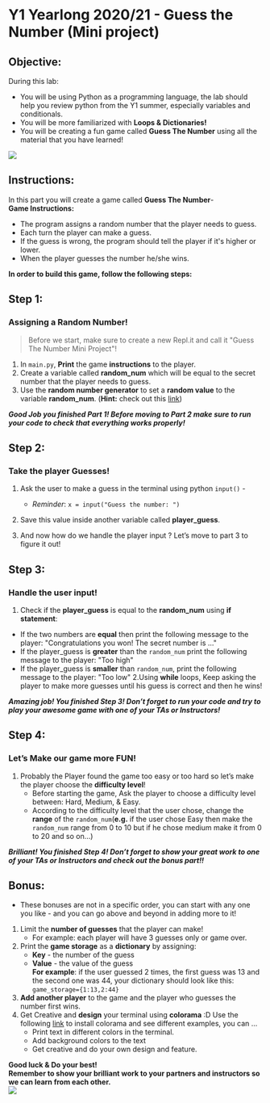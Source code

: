 # Y1 Yearlong 2020/21 - Guess the Number (Mini project)

## Objective:
During this lab: 
- You will be using Python as a programming language, the lab should help you review python from the Y1 summer, especially variables and conditionals.
- You will be more familiarized with **Loops & Dictionaries!**
- You will be creating a fun game called **Guess The Number** using all the material that you have learned!






[![](https://68.media.tumblr.com/74326aa495e4fbc74fbb2ada3cbdc347/tumblr_ol9f1rNceq1vd602xo1_500.gif)]()




## Instructions:
In this part you will create a game called **Guess The Number**-  
**Game Instructions:**
- The program assigns a random number that the player needs to guess.
- Each turn the player can make a guess.
- If the guess is wrong, the program should tell the player if it's higher or lower.
- When the player guesses the number he/she wins.

**In order to build this game, follow the following steps:**

## **Step 1**: 
### Assigning a Random Number!

> Before we start, make sure to create a new Repl.it and call it "Guess The Number Mini Project"!

1. In `main.py`, **Print** the game **instructions** to the player.
2. Create a variable called **random_num** which will be equal to the secret number that the player needs to guess.
3. Use the **random number generator** to set a **random value** to the variable **random_num**. (**Hint:** check out this [link](https://www.tutorialspoint.com/generating-random-number-list-in-python))

***Good Job you finished Part 1! Before moving to Part 2 make sure to run your code to check that everything works properly!***

## **Step 2**: 
### Take the player Guesses!
1. Ask the user to make a guess in the terminal using python `input()` - 
    - *Reminder*: `x = input("Guess the number: ")`

2. Save this value inside another variable called **player_guess**.
3. And now how do we handle the player input ? Let’s move to part 3 to figure it out!

## **Step 3**: 
### Handle the user input!
1. Check if the **player_guess** is equal to the **random_num** using **if statement**:
  - If the two numbers are **equal** then print the following message to the player: "Congratulations you won! The secret number is …"
  - If the player_guess is **greater** than the `random_num` print the following message to the player: "Too high"
  - If the player_guess is **smaller** than `random_num`, print the following message to the player: "Too low"
2.Using **while** loops, Keep asking the player to make more guesses until his guess is correct and then he wins!

***Amazing job! You finished Step 3! Don’t forget to run your code and try to play your awesome game with one of your TAs or Instructors!***

## **Step 4**: 
### Let’s Make our game more FUN!
1. Probably the Player found the game too easy or too hard so let’s make the player choose the **difficulty level**!
    - Before starting the game, Ask the player to choose a difficulty level between: Hard, Medium, & Easy.
    - According to the difficulty level that the user chose, change the **range** of the `random_num`(**e.g.** if the user chose Easy then make the `random_num` range from 0 to 10 but if he chose medium make it from 0 to 20 and so on…)

***Brilliant! You finished Step 4! Don’t forget to show your great work to one of your TAs or Instructors and check out the bonus part!!***

## Bonus:
* These bonuses are not in a specific order, you can start with any one you like - and you can go above and beyond in adding more to it!   

1. Limit the **number of guesses** that the player can make!
    - For example: each player will have 3 guesses only or game over.
2. Print the **game storage** as a **dictionary** by assigning:
    - **Key** - the number of the guess
    - **Value** - the value of the guess  
**For example**: if the user guessed 2 times, the first guess was 13 and the second one was 44, your dictionary should look like this: `game_storage={1:13,2:44}`  
3. **Add another player** to the game and the player who guesses the number first wins.
4. Get Creative and **design** your terminal using **colorama** :D Use the following [link](https://pypi.org/project/colorama/) to install colorama and see different examples, you can ...
    - Print text in different colors in the terminal.
    - Add background colors to the text 
    - Get creative and do your own design and feature.

**Good luck & Do your best!  
Remember to show your brilliant work to your partners and instructors so we can learn from each other.**   
![](https://www.dogwonder.co.uk/wp-content/uploads/2009/12/tumblr_ku2pvuJkJG1qz9qooo1_r1_400.gif)
